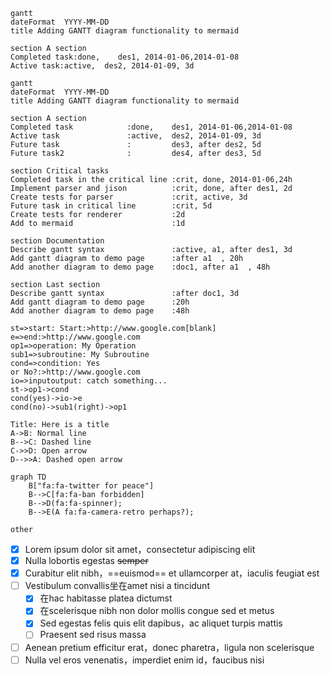 
```
gantt
dateFormat  YYYY-MM-DD
title Adding GANTT diagram functionality to mermaid

section A section
Completed task:done,    des1, 2014-01-06,2014-01-08
Active task:active,  des2, 2014-01-09, 3d

```

```mermaid
gantt
dateFormat  YYYY-MM-DD
title Adding GANTT diagram functionality to mermaid

section A section
Completed task            :done,    des1, 2014-01-06,2014-01-08
Active task               :active,  des2, 2014-01-09, 3d
Future task               :         des3, after des2, 5d
Future task2              :         des4, after des3, 5d

section Critical tasks
Completed task in the critical line :crit, done, 2014-01-06,24h
Implement parser and jison          :crit, done, after des1, 2d
Create tests for parser             :crit, active, 3d
Future task in critical line        :crit, 5d
Create tests for renderer           :2d
Add to mermaid                      :1d

section Documentation
Describe gantt syntax               :active, a1, after des1, 3d
Add gantt diagram to demo page      :after a1  , 20h
Add another diagram to demo page    :doc1, after a1  , 48h

section Last section
Describe gantt syntax               :after doc1, 3d
Add gantt diagram to demo page      :20h
Add another diagram to demo page    :48h
```

```flow
st=>start: Start:>http://www.google.com[blank]
e=>end:>http://www.google.com
op1=>operation: My Operation
sub1=>subroutine: My Subroutine
cond=>condition: Yes
or No?:>http://www.google.com
io=>inputoutput: catch something...
st->op1->cond
cond(yes)->io->e
cond(no)->sub1(right)->op1
```

```sequence
Title: Here is a title
A->B: Normal line
B-->C: Dashed line
C->>D: Open arrow
D-->>A: Dashed open arrow
```

```
graph TD
    B["fa:fa-twitter for peace"]
    B-->C[fa:fa-ban forbidden]
    B-->D(fa:fa-spinner);
    B-->E(A fa:fa-camera-retro perhaps?);
```


```
other

```

* [x] Lorem ipsum dolor sit amet，consectetur adipiscing elit
* [x] Nulla lobortis egestas ~~semper~~
* [x] Curabitur elit nibh，==euismod== et ullamcorper at，iaculis feugiat est
* [ ] Vestibulum convallis坐在amet nisi a tincidunt
    * [x] 在hac habitasse platea dictumst
    * [x] 在scelerisque nibh non dolor mollis congue sed et metus
    * [x] Sed egestas felis quis elit dapibus，ac aliquet turpis mattis
    * [ ] Praesent sed risus massa
* [ ] Aenean pretium efficitur erat，donec pharetra，ligula non scelerisque
* [ ] Nulla vel eros venenatis，imperdiet enim id，faucibus nisi